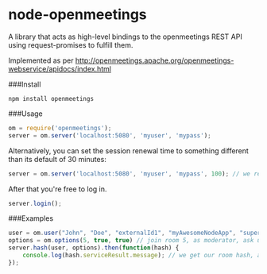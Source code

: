 # node-openmeetings
A library that acts as high-level bindings to the openmeetings REST API using request-promises to fulfill them.

Implemented as per http://openmeetings.apache.org/openmeetings-webservice/apidocs/index.html

###Install

    npm install openmeetings

###Usage

```javascript
om = require('openmeetings');
server = om.server('localhost:5080', 'myuser', 'mypass');
```

Alternatively, you can set the session renewal time to something different than its default of 30 minutes:

```javascript
server = om.server('localhost:5080', 'myuser', 'mypass', 100); // we renew our session every 100 minutes
```

After that you're free to log in.

```javascript
server.login();
``` 

###Examples
```javascript
user = om.user("John", "Doe", "externalId1", "myAwesomeNodeApp", "superjohn");
options = om.options(5, true, true) // join room 5, as moderator, ask user to set up their webcam
server.hash(user, options).then(function(hash) {
	console.log(hash.serviceResult.message); // we get our room hash, and now we can join the room at localhost:5080/openmeetings/swf?secureHash=[hash]
});
```

